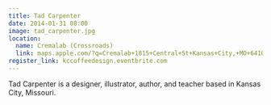 ```yaml
---
title: Tad Carpenter
date: 2014-01-31 08:00
image: tad_carpenter.jpg
location: 
  name: Cremalab (Crossroads)
  link: maps.apple.com/?q=Cremalab+1815+Central+St+Kansas+City,+MO+64108
register_link: kccoffeedesign.eventbrite.com
---
```


Tad Carpenter is a designer, illustrator, author, and teacher based in Kansas City, Missouri.
